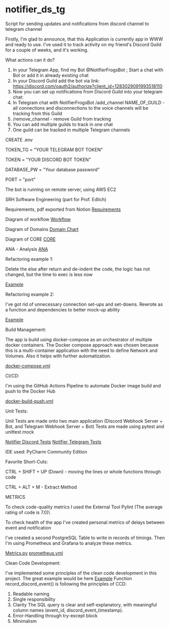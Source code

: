 # notifier_ds_tg
Script for sending updates and notifications from discord channel to telegram channel

Firstly, I'm glad to announce, that this Application is currently app in WWW and ready to use. 
I've used it to track activity on my friend's Discord Guild for a couple of weeks, and it's working.



What actions can it do?

1) In your Telegram App, find my Bot @NotifierFrogsBot ; Start a chat with Bot or add it in already existing chat
2) In your Discord Guild add the bot via link: https://discord.com/oauth2/authorize?client_id=1283029091993518110
3) Now you can set up notifications from Discord Guild into your telegram chat:
4) In Telegram chat with NotifierFrogsBot /add_channel NAME_OF_GUILD - all connections and disconnections to the voice channels will be tracking from this Guild
5) /remove_channel - remove Guild from tracking
6) You can add multiple guilds to track in one chat
7) One guild can be tracked in multiple Telegram channels

CREATE .env

TOKEN_TG = "YOUR TELEGRAM BOT TOKEN"

TOKEN = "YOUR DISCORD BOT TOKEN"

DATABASE_PW = "Your database password"

PORT = "port"

The bot is running on remote server, using AWS EC2


SRH Software Engineering (part for Prof. Edlich)

Requirements, pdf exported from Notion [Requirements](./.github/src/list_of_reqs.pdf)

Diagram of workflow [Workflow](.github/src/Diagram_of_app_relationships.pdf
)

Diagram of Domains [Domain Chart](.github/src/Diagram_DDD_Domain_chart.pdf)

Diagram of CORE [CORE](.github/src/CORE.pdf)

ANA - Analysis [ANA](https://docs.google.com/document/d/1akZDDUQj42m6rsIwgWtXcwa8Xqfb6b6WYqKlHNzBW2w/edit?usp=sharing)

Refactoring example 1:

Delete the else after return and de-indent the code, the logic has not changed, but the time to exec is less now

[Example](https://github.com/andrey-qrqm/notifier_ds_tg/commit/c5fa62ec4a5325bb89cf0a5e4ff52104d6520ed4)

Refactoring example 2:

I've got rid of unnecessary connection set-ups and set-downs. Rewrote as a function and dependencies to better mock-up ability

[Example](https://github.com/andrey-qrqm/notifier_ds_tg/commit/4e69e2d704ea4dc804c0a612ab258b204da4f490)

Build Management:

The app is build using docker-compose as an orchestrator of multiple docker containers.
The Docker compose approach was chosen because this is a multi-container application with the need to define
Network and Volumes. Also it helps with further automatization.

[docker-compose.yml](https://github.com/andrey-qrqm/notifier_ds_tg/blob/main/docker-compose.yml)

CI/CD:

I'm using the GitHub Actions Pipeline to automate Docker image build and push to the Docker Hub

[docker-build-push.yml](https://github.com/andrey-qrqm/notifier_ds_tg/blob/main/.github/workflows/docker-build-push.yml)

Unit Tests:

Unit Tests are made onto two main application (Discord Webhook Server + Bot, and Telegram Webhook Server + Bot)
Tests are made using pytest and unittest.mock

[Notifier Discord Tests](https://github.com/andrey-qrqm/notifier_ds_tg/blob/main/test_notifier_ds.py)
[Notifier Telegram Tests](https://github.com/andrey-qrqm/notifier_ds_tg/blob/main/test_notifier_tg.py)

IDE used: PyCharm Community Edition 

Favorite Short-Cuts:

CTRL + SHIFT + UP (Down) - moving the lines or whole functions through code

CTRL + ALT + M - Extract Method


METRICS

To check code-quality metrics I used the External Tool Pylint (The average rating of code is 7.0)\

To check health of the app I've created personal metrics of delays between event and notification

I've created a second PostgreSQL Table to write in records of timings. Then I'm using Prometheus and Grafana to 
analyze these metrics.

[Metrics.py](https://github.com/andrey-qrqm/notifier_ds_tg/blob/main/metrics.py)
[prometheus.yml](https://github.com/andrey-qrqm/notifier_ds_tg/blob/main/prometheus.yml)


Clean Code Development:

I've implemented some principles of the clean code development in this project.
The great example would be here [Example](https://github.com/andrey-qrqm/notifier_ds_tg/blob/main/notifier_ds.py#L102)
Function record_discord_event() is following the principles of CCD:
1) Readable naming
2) Single responsibility
3) Clarity The SQL query is clear and self-explanatory, with meaningful column names (event_id, discord_event_timestamp).
4) Error-Handling through try-except block
5) Minimalism
